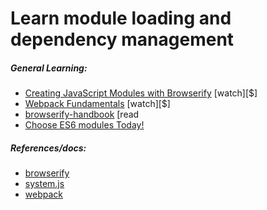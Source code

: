 # Learn module loading and dependency management

##### General Learning:

* [Creating JavaScript Modules with Browserify](http://www.pluralsight.com/courses/creating-javascript-modules-browserify) [watch][$]
* [Webpack Fundamentals](http://www.pluralsight.com/courses/webpack-fundamentals) [watch][$]
* [browserify-handbook](https://github.com/substack/browserify-handbook) [read
* [Choose ES6 modules Today!](http://developer.telerik.com/featured/choose-es6-modules-today/)

##### References/docs:

* [browserify](http://browserify.org/)
* [system.js](https://github.com/systemjs/systemjs)
* [webpack](http://webpack.github.io/)





















 






